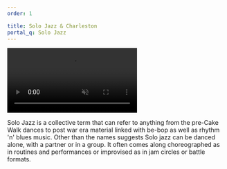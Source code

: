 ```yaml
---
order: 1

title: Solo Jazz & Charleston
portal_q: Solo Jazz
---
```


<div class="article-media">
	<a href="https://www.facebook.com/events/321744205077572/permalink/330852327500093/" target="_blank">
		<video playsinline autoplay muted loop>
			<source alt="{{ site.title }}" src="{{ site.urlvid }}solojazz.webm" type="video/webm" />
		</video>
	</a>
</div>

Solo Jazz is a collective term that can refer to anything from the pre-Cake Walk dances to post war era material linked with be-bop as well as rhythm 'n' blues music. Other than the names suggests Solo jazz can be danced alone, with a partner or in a group. It often comes along choreographed as in routines and performances or improvised as in jam circles or battle formats.
